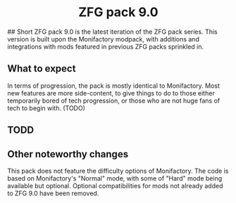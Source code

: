 <h1 align="center">ZFG pack 9.0</h1>
## Short
ZFG pack 9.0 is the latest iteration of the ZFG pack series. This version is built upon the Monifactory modpack, with additions and integrations with mods featured in previous ZFG packs sprinkled in.

## What to expect
In terms of progression, the pack is mostly identical to Monifactory. Most new features are more side-content, to give things to do to those either temporarily bored of tech progression, or those who are not huge fans of tech to begin with.
(TODO)

## TODD

## Other noteworthy changes
This pack does not feature the difficulty options of Monifactory. The code is based on Monifactory's "Normal" mode, with some of "Hard" mode being available but optional.
Optional compatibilities for mods not already added to ZFG 9.0 have been removed.

